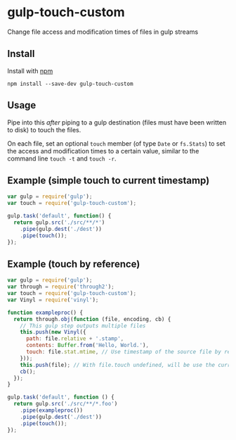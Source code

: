 # gulp-touch-custom

Change file access and modification times of files in gulp streams

## Install

Install with [npm](https://npmjs.org/package/gulp-touch-custom)

```
npm install --save-dev gulp-touch-custom
```

## Usage

Pipe into this *after* piping to a gulp destination (files must have been written to disk) to touch the files.

On each file, set an optional `touch` member (of type `Date` or `fs.Stats`) to set the access and modification times to a certain value, similar to the command line `touch -t` and `touch -r`.

## Example (simple touch to current timestamp)

```js
var gulp = require('gulp');
var touch = require('gulp-touch-custom');

gulp.task('default', function() {
  return gulp.src('./src/**/*')
    .pipe(gulp.dest('./dest'))
    .pipe(touch());
});
```

## Example (touch by reference)

```js
var gulp = require('gulp');
var through = require('through2');
var touch = require('gulp-touch-custom');
var Vinyl = require('vinyl');

function exampleproc() {
  return through.obj(function (file, encoding, cb) {
    // This gulp step outputs multiple files
    this.push(new Vinyl({
      path: file.relative + '.stamp',
      contents: Buffer.from('Hello, World.'),
      touch: file.stat.mtime, // Use timestamp of the source file by reference
    }));
    this.push(file); // With file.touch undefined, will be use the current time
    cb();
  });
}

gulp.task('default', function () {
  return gulp.src('./src/**/*.foo')
    .pipe(exampleproc())
    .pipe(gulp.dest('./dest'))
    .pipe(touch());
});
```
